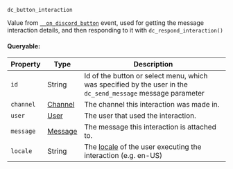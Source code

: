 `dc_button_interaction`

Value from [`__on_discord_button`](/events/discord-button.md) event, used for getting the message interaction details, and then responding to it with `dc_respond_interaction()`

#### Queryable:

| Property  | Type                          | Description                                                                                                            |
|-----------|-------------------------------|------------------------------------------------------------------------------------------------------------------------|
| `id`      | String                        | Id of the button or select menu, which was specified by the user in the `dc_send_message` message parameter            |
| `channel` | [Channel](/values/channel.md) | The channel this interaction was made in.                                                                              |
| `user`    | [User](/values/user.md)       | The user that used the interaction.                                                                                    |
| `message` | [Message](/values/message.md) | The message this interaction is attached to.                                                                           |
| `locale`  | String                        | The [locale](https://discord.com/developers/docs/reference#locales) of the user executing the interaction (e.g. en-US) |